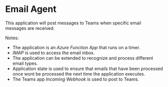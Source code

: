 # Email Agent

This application will post messages to Teams when specific email messages are received.

Notes:

- The application is an _Azure Function App_ that runs on a timer.
- _IMAP_ is used to access the email inbox.
- The application can be extended to recognize and process different email types.
- Application state is used to ensure that emails that have been processed once wont be processed the next time the application executes.
- The Teams app _Incoming Webhook_ is used to post to Teams.
